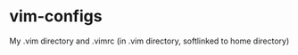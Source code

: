 vim-configs
===========

My .vim directory and .vimrc (in .vim directory, softlinked to home directory)
